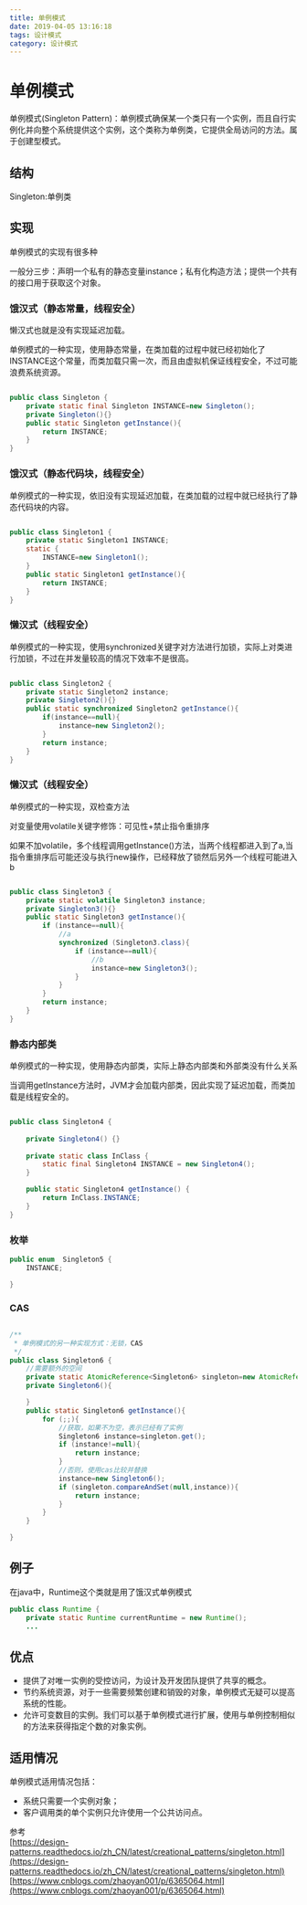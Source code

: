 ```yaml
---
title: 单例模式
date: 2019-04-05 13:16:18
tags: 设计模式
category: 设计模式
---
```


# 单例模式

单例模式(Singleton Pattern)：单例模式确保某一个类只有一个实例，而且自行实例化并向整个系统提供这个实例，这个类称为单例类，它提供全局访问的方法。属于创建型模式。  

## 结构
Singleton:单例类

## 实现
单例模式的实现有很多种

一般分三步：声明一个私有的静态变量instance；私有化构造方法；提供一个共有的接口用于获取这个对象。
<!--more-->
### 饿汉式（静态常量，线程安全）
懒汉式也就是没有实现延迟加载。

单例模式的一种实现，使用静态常量，在类加载的过程中就已经初始化了INSTANCE这个常量，而类加载只需一次，而且由虚拟机保证线程安全，不过可能浪费系统资源。

~~~java

public class Singleton {
    private static final Singleton INSTANCE=new Singleton();
    private Singleton(){}
    public static Singleton getInstance(){
        return INSTANCE;
    }
}
~~~
### 饿汉式（静态代码块，线程安全）

单例模式的一种实现，依旧没有实现延迟加载，在类加载的过程中就已经执行了静态代码块的内容。

~~~java

public class Singleton1 {
    private static Singleton1 INSTANCE;
    static {
        INSTANCE=new Singleton1();
    }
    public static Singleton1 getInstance(){
        return INSTANCE;
    }
}
~~~

### 懒汉式（线程安全）
单例模式的一种实现，使用synchronized关键字对方法进行加锁，实际上对类进行加锁，不过在并发量较高的情况下效率不是很高。

~~~java

public class Singleton2 {
    private static Singleton2 instance;
    private Singleton2(){}
    public static synchronized Singleton2 getInstance(){
        if(instance==null){
            instance=new Singleton2();
        }
        return instance;
    }
}
~~~

### 懒汉式（线程安全）

单例模式的一种实现，双检查方法

对变量使用volatile关键字修饰：可见性+禁止指令重排序   

如果不加volatile，多个线程调用getInstance()方法，当两个线程都进入到了a,当指令重排序后可能还没与执行new操作，已经释放了锁然后另外一个线程可能进入b


~~~java

public class Singleton3 {
    private static volatile Singleton3 instance;
    private Singleton3(){}
    public static Singleton3 getInstance(){
        if (instance==null){
            //a
            synchronized (Singleton3.class){
                if (instance==null){
                    //b
                    instance=new Singleton3();
                }
            }
        }
        return instance;
    }
}
~~~

### 静态内部类

单例模式的一种实现，使用静态内部类，实际上静态内部类和外部类没有什么关系

当调用getInstance方法时，JVM才会加载内部类，因此实现了延迟加载，而类加载是线程安全的。

~~~java

public class Singleton4 {
    
    private Singleton4() {}
    
    private static class InClass {
        static final Singleton4 INSTANCE = new Singleton4();
    }

    public static Singleton4 getInstance() {
        return InClass.INSTANCE;
    }
}
~~~

### 枚举
~~~java
public enum  Singleton5 {
    INSTANCE;

}
~~~


### CAS
~~~java

/**
 * 单例模式的另一种实现方式：无锁，CAS
 */
public class Singleton6 {
    //需要额外的空间
    private static AtomicReference<Singleton6> singleton=new AtomicReference<>();
    private Singleton6(){

    }
    public static Singleton6 getInstance(){
        for (;;){
            //获取，如果不为空，表示已经有了实例
            Singleton6 instance=singleton.get();
            if (instance!=null){
                return instance;
            }
            //否则，使用cas比较并替换
            instance=new Singleton6();
            if (singleton.compareAndSet(null,instance)){
                return instance;
            }
        }
    }

}
~~~

## 例子
在java中，Runtime这个类就是用了饿汉式单例模式
~~~java
public class Runtime {
    private static Runtime currentRuntime = new Runtime();
    ...
~~~

## 优点
- 提供了对唯一实例的受控访问，为设计及开发团队提供了共享的概念。
- 节约系统资源，对于一些需要频繁创建和销毁的对象，单例模式无疑可以提高系统的性能。
- 允许可变数目的实例。我们可以基于单例模式进行扩展，使用与单例控制相似的方法来获得指定个数的对象实例。

## 适用情况
单例模式适用情况包括：
- 系统只需要一个实例对象；
- 客户调用类的单个实例只允许使用一个公共访问点。


参考  
[https://design-patterns.readthedocs.io/zh_CN/latest/creational_patterns/singleton.html](https://design-patterns.readthedocs.io/zh_CN/latest/creational_patterns/singleton.html)   
[https://www.cnblogs.com/zhaoyan001/p/6365064.html](https://www.cnblogs.com/zhaoyan001/p/6365064.html)   
